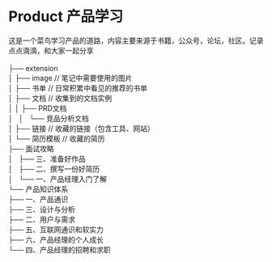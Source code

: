 # Product 产品学习 <br/>
这是一个菜鸟学习产品的道路，内容主要来源于书籍，公众号，论坛，社区。记录点点滴滴，和大家一起分享<br/>
<br/>
├── extension<br/>
│   ├── image                             // 笔记中需要使用的图片<br/>
│   ├── 书单                               // 日常积累中看见的推荐的书单<br/>
│   ├── 文档                               // 收集到的文档实例<br/>
│   │   ├── PRD文档<br/>
│   │   └── 竞品分析文档<br/>
│   ├── 链接                               // 收藏的链接（包含工具、网站）<br/>
│   └── 简历模板                            // 收藏的简历<br/>
├── 面试攻略<br/>
│   ├── 三、准备好作品<br/>
│   ├── 二、撰写一份好简历<br/>
│   └── 一、产品经理入门了解<br/>
└── 产品知识体系<br/>
    ├── 一、产品通识<br/>
    ├── 三、设计与分析<br/>
    ├── 二、用户与需求<br/>
    ├── 五、互联网通识和软实力<br/>
    ├── 六、产品经理的个人成长<br/>
    └── 四、产品经理的招聘和求职<br/>
